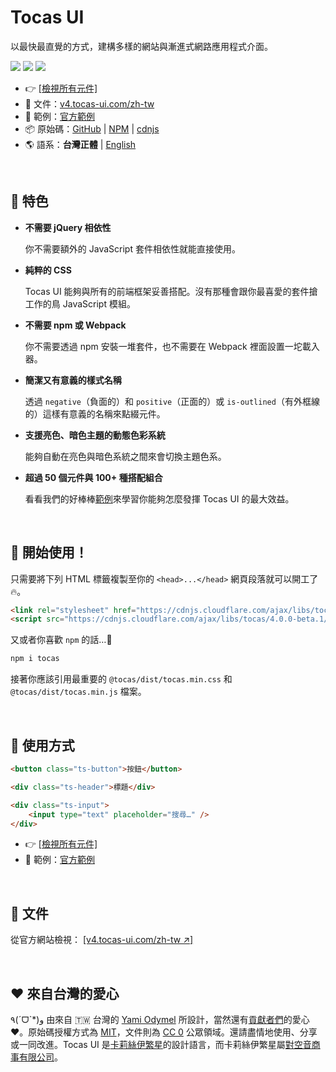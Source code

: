 # Tocas UI

以最快最直覺的方式，建構多樣的網站與漸進式網路應用程式介面。

[![](https://img.shields.io/npm/dt/tocas.svg)](https://www.npmjs.com/package/tocas)
[![](https://img.shields.io/npm/v/tocas.svg)](https://github.com/teacat/tocas/releases)
[![](https://img.shields.io/npm/l/tocas.svg)](https://github.com/teacat/tocas/blob/master/LICENSE)

-   👉 [[檢視所有元件]](https://v4.tocas-ui.com/zh-tw)
-   📘 文件：[v4.tocas-ui.com/zh-tw](https://v4.tocas-ui.com/zh-tw)
-   🎲 範例：[官方範例](https://v4.tocas-ui.com/zh-tw/examples.html)
-   📦 原始碼：[GitHub](https://github.com/teacat/tocas) | [NPM](https://www.npmjs.com/package/tocas) | [cdnjs](https://cdnjs.com/libraries/tocas-ui)
-   🌎 語系：**台灣正體** | [English](./README.md)

&nbsp;

## 🌼 特色

-   **不需要 jQuery 相依性**

    你不需要額外的 JavaScript 套件相依性就能直接使用。

-   **純粹的 CSS**

    Tocas UI 能夠與所有的前端框架妥善搭配。沒有那種會跟你最喜愛的套件搶工作的鳥 JavaScript 模組。

-   **不需要 npm 或 Webpack**

    你不需要透過 npm 安裝一堆套件，也不需要在 Webpack 裡面設置一坨載入器。

-   **簡潔又有意義的樣式名稱**

    透過 `negative`（負面的）和 `positive`（正面的）或 `is-outlined`（有外框線的）這樣有意義的名稱來點綴元件。

-   **支援亮色、暗色主題的動態色彩系統**

    能夠自動在亮色與暗色系統之間來會切換主題色系。

-   **超過 50 個元件與 100+ 種搭配組合**

    看看我們的好棒棒[範例](https://v4.tocas-ui.com/zh-tw/examples.html)來學習你能夠怎麼發揮 Tocas UI 的最大效益。

&nbsp;

## 📀 開始使用！

只需要將下列 HTML 標籤複製至你的 `<head>...</head>` 網頁段落就可以開工了 🔥。

```html
<link rel="stylesheet" href="https://cdnjs.cloudflare.com/ajax/libs/tocas/4.0.0-beta.1/tocas.min.css" />
<script src="https://cdnjs.cloudflare.com/ajax/libs/tocas/4.0.0-beta.1/tocas.min.js"></script>
```

又或者你喜歡 `npm` 的話…👀

```bash
npm i tocas
```

接著你應該引用最重要的 `@tocas/dist/tocas.min.css` 和 `@tocas/dist/tocas.min.js` 檔案。

&nbsp;

## 🚀 使用方式

```html
<button class="ts-button">按鈕</button>
```

```html
<div class="ts-header">標題</div>
```

```html
<div class="ts-input">
    <input type="text" placeholder="搜尋…" />
</div>
```

-   👉 [[檢視所有元件]](https://v4.tocas-ui.com/zh-tw)
-   🎲 範例：[官方範例](https://v4.tocas-ui.com/zh-tw/examples.html)

&nbsp;

## 📘 文件

從官方網站檢視：
[[v4.tocas-ui.com/zh-tw ↗︎]](https://v4.tocas-ui.com/zh-tw)

&nbsp;

## ❤️ 來自台灣的愛心

٩(ˊᗜˋ\*)و 由來自 🇹🇼 台灣的 [Yami Odymel](https://twitter.com/YamiOdymel) 所設計，當然還有[貢獻者們](https://github.com/teacat/tocas/graphs/contributors)的愛心 ❤️。原始碼授權方式為 [MIT](https://github.com/teacat/tocas/blob/master/LICENSE)，文件則為 [CC 0](https://creativecommons.org/publicdomain/zero/1.0/deed.zh_TW) 公眾領域。還請盡情地使用、分享或一同改進。Tocas UI 是[卡莉絲伊繁星](https://caris.events/)的設計語言，而卡莉絲伊繁星屬[對空音商事有限公司](https://sorae.co/zh-tw.html)。
